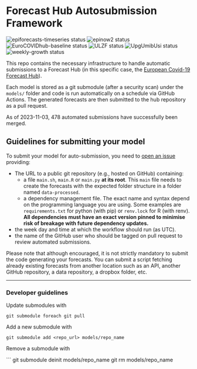 
<!-- README.md is generated from README.Rmd. Please edit that file -->

# Forecast Hub Autosubmission Framework

<!-- badges: start -->

![epiforecasts-timeseries
status](https://github.com/european-modelling-hubs/covid19-forecast-hub-europe-submissions/workflows/epiforecasts-timeseries/badge.svg)
![epinow2
status](https://github.com/european-modelling-hubs/covid19-forecast-hub-europe-submissions/workflows/epinow2/badge.svg)
![EuroCOVIDhub-baseline
status](https://github.com/european-modelling-hubs/covid19-forecast-hub-europe-submissions/workflows/EuroCOVIDhub-baseline/badge.svg)
![ULZF
status](https://github.com/european-modelling-hubs/covid19-forecast-hub-europe-submissions/workflows/ULZF/badge.svg)
![UpgUmibUsi
status](https://github.com/european-modelling-hubs/covid19-forecast-hub-europe-submissions/workflows/UpgUmibUsi/badge.svg)
![weekly-growth
status](https://github.com/european-modelling-hubs/covid19-forecast-hub-europe-submissions/workflows/weekly-growth/badge.svg)

<!-- badges: end -->

This repo contains the necessary infrastructure to handle automatic
submissions to a Forecast Hub (in this specific case, the [European
Covid-19 Forecast
Hub](https://github.com/epiforecasts/covid19-forecast-hub-europe)).

Each model is stored as a git submodule (after a security scan) under
the `models/` folder and code is run automatically on a schedule via
GitHub Actions. The generated forecasts are then submitted to the hub
repository as a pull request.

As of 2023-11-03, 478 automated submissions have successfully been
merged.

## Guidelines for submitting your model

To submit your model for auto-submission, you need to [open an
issue](https://github.com/epiforecasts/covid19-forecast-hub-europe-submissions/issues/new?template=new-model.md)
providing:

- The URL to a public git repository (e.g., hosted on GitHub)
  containing:
  - a file `main.sh`, `main.R` or `main.py` **at its root**. This `main`
    file needs to create the forecasts with the expected folder
    structure in a folder named `data-processed`.
  - a dependency management file. The exact name and syntax depend on
    the programming language you are using. Some examples are
    `requirements.txt` for python (with pip) or `renv.lock` for R (with
    renv). **All dependencies must have an exact version pinned to
    minimise risk of breakage with future dependency updates.**
- the week day and time at which the workflow should run (as UTC).
- the name of the GitHub user who should be tagged on pull request to
  review automated submissions.

Please note that although encouraged, it is not strictly mandatory to
submit the code generating your forecasts. You can submit a script
fetching already existing forecasts from another location such as an
API, another GitHub repository, a data repository, a dropbox folder,
etc.

------------------------------------------------------------------------

### Developer guidelines

Update submodules with

    git submodule foreach git pull

Add a new submodule with

    git submodule add <repo_url> models/repo_name

Remove a submodule with

\`\`\` git submodule deinit models/repo_name git rm models/repo_name

